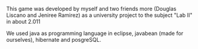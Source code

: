 This game was developed by myself and two friends more (Douglas Liscano and Jeniree Ramirez) as a university project to the subject "Lab II" in about 2.011

We used java as programming language in eclipse, javabean (made for ourselves), hibernate and posgreSQL.
